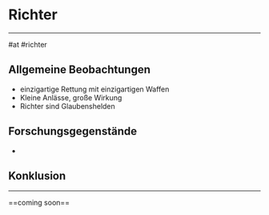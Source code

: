 # Richter
---
#at #richter

## Allgemeine Beobachtungen

- einzigartige Rettung mit einzigartigen Waffen
- Kleine Anlässe, große Wirkung
- Richter sind Glaubenshelden

## Forschungsgegenstände

- 

## Konklusion
---
==coming soon==

